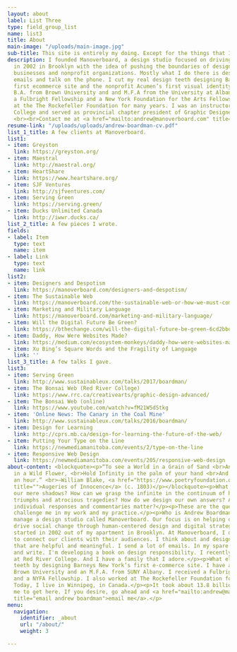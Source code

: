 ```yaml
---
layout: about
label: List Three
type: field_group_list
name: list3
title: About
main-image: "/uploads/main-image.jpg"
sub-title: This site is entirely my doing. Except for the things that I know about.
description: I founded Manoverboard, a design studio focused on driving social change,
  in 2002 in Brooklyn with the idea of pushing the boundaries of design for innovative
  businesses and nonprofit organizations. Mostly what I do there is design and send
  emails and talk on the phone. I cut my real design teeth designing Barneys New York’s
  first ecommerce site and the nonprofit Acumen’s first visual identity. I hold a
  B.A. from Brown University and and M.F.A from the University at Albany SUNY. I received
  a Fulbright Fellowship and a New York Foundation for the Arts Fellowship. I worked
  at the The Rockefeller Foundation for many years. I was an instructor at Red River
  College and served as provincial chapter president of Graphic Designers of Canada.
  <br><br>Contact me at <a href="mailto:andrew@manoverboard.com" title="">andrew@manoverboard.com</a>
resume-link: "/uploads/uploads/andrew-boardman-cv.pdf"
list_1_title: A few clients at Manoverboard.
list1:
- item: Greyston
  link: https://greyston.org/
- item: Maestral
  link: http://maestral.org/
- item: HeartShare
  link: https://www.heartshare.org/
- item: SJF Ventures
  link: http://sjfventures.com/
- item: Serving Green
  link: https://serving.green/
- item: Ducks Unlimited Canada
  link: http://iwwr.ducks.ca/
list_2_title: A few pieces I wrote.
fields:
- label: Item
  type: text
  name: item
- label: Link
  type: text
  name: link
list2:
- item: Designers and Despotism
  link: https://manoverboard.com/designers-and-despotism/
- item: The Sustainable Web
  link: https://manoverboard.com/the-sustainable-web-or-how-we-must-communicate/
- item: Marketing and Military Language
  link: https://manoverboard.com/marketing-and-military-language/
- item: Will the Digital Future Be Green?
  link: https://bthechange.com/will-the-digital-future-be-green-6cd2bbd34f4a
- item: Daddy, How Were Websites Made?
  link: https://medium.com/ecosystem-monkeys/daddy-how-were-websites-made-b0b324e35bf7
- item: Xu Bing’s Square Words and the Fragility of Language
  link: ''
list_3_title: A few talks I gave.
list3:
- item: Serving Green
  link: http://www.sustainableux.com/talks/2017/boardman/
- item: The Bonsai Web (Red River College)
  link: https://www.rrc.ca/creativearts/graphic-design-advanced/
- item: The Bonsai Web (online)
  link: https://www.youtube.com/watch?v=fM21W5dStkg
- item: 'Online News: The Canary in the Coal Mine'
  link: http://www.sustainableux.com/talks/2016/boardman/
- item: Design for Learning
  link: http://cprs.mb.ca/design-for-learning-the-future-of-the-web/
- item: Putting Your Type on the Line
  link: https://newmediamanitoba.com/events/2/type-on-the-line
- item: Responsive Web Design
  link: https://newmediamanitoba.com/events/205/responsive-web-design
about-content: <blockquote><p>“To see a World in a Grain of Sand <br>And a Heaven
  in a Wild Flower, <br>Hold Infinity in the palm of your hand <br>And Eternity in
  an hour.” <br>—William Blake, <a href="https://www.poetryfoundation.org/poems/43650/auguries-of-innocence"
  title="">Augeries of Innocence</a> (c. 1803)</p></blockquote><p>What exists beyond
  our mere shadows? How can we grasp the infinite in the continuum of history's unfolding
  triumphs and atrocious tragedies? How do we design our own answers? And how do our
  individual responses and commentaries matter?</p><p>These are the questions that
  challenge me in my work and my practice.</p><p>Who is Andrew Boardman? I currently
  manage a design studio called Manoverboard. Our focus is on helping organizations
  drive social change through human-centered design and digital strategy. The company
  started in 2002 out of my apartment in Brooklyn. At Manoverboard, I develop strategies
  to connect our clients with their audiences. I think about and design user experiences
  that are helpful and meaningful. I send a lot of emails. In my spare time, I draw
  and write. I'm developing a book on design responsibility. I recently taught design
  at Red River College. And I have a family that I adore.</p><p>What else? I cut my
  teeth by designing Barneys New York’s first e-commerce site. I have a degree from
  Brown University and an M.F.A. from SUNY Albany. I received a Fulbright Fellowship
  and a NYFA Fellowship. I also worked at The Rockefeller Foundation for many years.
  Today, I live in Winnipeg, in Canada.</p><p>It took about 13.8 billion years for
  me to get here. If you desire, go ahead and <a href="mailto:andrew@manoverboard.com"
  title="email andrew boardman">email me</a>.</p>
menu:
  navigation:
    identifier: _about
    url: "/about/"
    weight: 3

---
```

